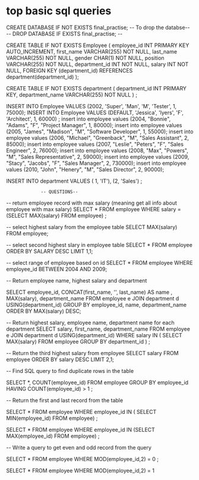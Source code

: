 # top basic sql queries

CREATE DATABASE IF NOT EXISTS final_practise; 
-- To drop the databse--
-- DROP DATABASE IF EXISTS final_practise; -- 


CREATE TABLE IF NOT EXISTS Employee (
employee_id INT  PRIMARY KEY AUTO_INCREMENT,
first_name VARCHAR(255) NOT NULL,
last_name VARCHAR(255) NOT NULL,
gender CHAR(1) NOT NULL,
position VARCHAR(255) NOT NULL,
department_id INT NOT NULL,
salary INT NOT NULL,
FOREIGN KEY (department_id) REFERENCES department(department_id) 
);

CREATE TABLE IF NOT EXISTS department 
(
 department_id INT PRIMARY KEY,
 department_name VARCHAR(255) NOT NULL ) ; 
 
 INSERT INTO Employee VALUES (2002, 'Super', 'Man', 'M', 'Tester', 1, 75000);
 INSERT INTO Employee VALUES (DEFAULT, 'Jessica', 'lyers', 'F', 'Architect', 1, 60000) ; 
 insert into employee values (2004, "Bonnie", "Adams", "F", "Project Manager", 1, 80000);
insert into employee values (2005, "James", "Madison", "M", "Software Developer", 1, 55000);
insert into employee values (2006, "Michael", "Greenback", "M", "Sales Assistant", 2, 85000);
insert into employee values (2007, "Leslie", "Peters", "F", "Sales Engineer", 2, 76000);
insert into employee values (2008, "Max", "Powers", "M", "Sales Representative", 2, 59000);
insert into employee values (2009, "Stacy", "Jacobs", "F", "Sales Manager", 2, 730000);
insert into employee values (2010, "John", "Henery", "M", "Sales Director", 2, 90000);

INSERT INTO department VALUES ( 1, 'IT'),
							  (2, 'Sales') ; 
                              

                 -- QUESTIONS--

-- return employee record with max salary (meaning get all info about employee with max salary)
SELECT *
FROM employee
WHERE salary =
(SELECT MAX(salary)
FROM employee) ;


-- select highest salary from the employee table
SELECT MAX(salary)
FROM employee;

-- select second highest slary in employee table
SELECT *
FROM employee
ORDER BY SALARY DESC
LIMIT 1,1; 

-- select range of employee based on id
SELECT *
FROM employee
WHERE employee_id BETWEEN 2004 AND 2009; 

-- Return employee name, highest salary and department

SELECT
  employee_id,
  CONCAT(first_name, '', last_name) AS name ,
  MAX(salary),
  department_name
FROM employee e
JOIN department d
USING(department_id)
GROUP BY  employee_id,
     name,
    department_name
ORDER BY MAX(salary) DESC; 


-- Return highest salary, employee name, department name for each department
SELECT 
 salary,
 first_name,
 department_name 
FROM employee e
JOIN department d
USING(department_id)
WHERE salary IN (
SELECT MAX(salary)
FROM employee
GROUP BY department_id ) ; 


-- Return the third highest salary from employee
SELECT salary
FROM employee
ORDER BY salary DESC
LIMIT 2,1; 

-- Find SQL query to find duplicate rows in the table

SELECT *, COUNT(employee_id)
FROM employee
GROUP BY employee_id 
HAVING COUNT(employee_id) > 1 ;

-- Return the first and last record from the table

SELECT *
FROM employee
WHERE employee_id IN
(
SELECT MIN(employee_id)
FROM employee) ;


SELECT *
FROM employee
WHERE employee_id IN
(SELECT MAX(employee_id)
FROM employee) ;


-- Write a query to get even and odd record from the query

SELECT *
FROM employee
WHERE MOD(employee_id,2) = 0 ;

SELECT *
FROM employee
WHERE MOD(employee_id,2) = 1
